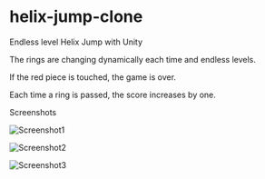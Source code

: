 # helix-jump-clone
Endless level Helix Jump with Unity

The rings are changing dynamically each time and endless levels.

If the red piece is touched, the game is over.

Each time a ring is passed, the score increases by one.

Screenshots

![Screenshot1](https://user-images.githubusercontent.com/114804157/193453179-122a6715-e2b5-4ac6-9be5-d38f1e1392b7.jpg)

![Screenshot2](https://user-images.githubusercontent.com/114804157/193453188-0d1defb9-cd74-4738-b916-76984d737c05.jpg)

![Screenshot3](https://user-images.githubusercontent.com/114804157/193453194-1efb28d7-15fd-4190-8092-9cb48c544c66.jpg)
